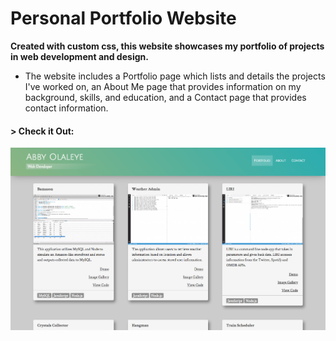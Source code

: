 # Personal Portfolio Website

__Created with custom css, this website showcases my portfolio of projects in web development and design.__ 

* The website includes a Portfolio page which lists and details the projects I've worked on, an About Me page that provides information on my background, skills, and education, and a Contact page that provides contact information.

#### > __Check it Out:__
[![Portfolio](img/portfolio2.png)](http://abbyolaleye.com/)
